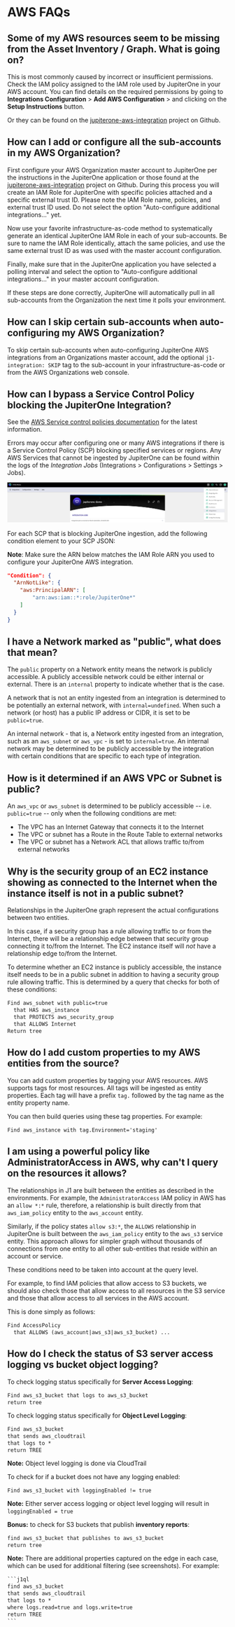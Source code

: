 # AWS FAQs

## Some of my AWS resources seem to be missing from the Asset Inventory / Graph. What is going on?

This is most commonly caused by incorrect or insufficient permissions. Check the
IAM policy assigned to the IAM role used by JupiterOne in your AWS account. You
can find details on the required permissions by going to **Integrations Configuration** > **Add AWS Configuration** > and clicking on the **Setup Instructions** button.

Or they can be found on the [jupiterone-aws-integration](https://github.com/JupiterOne/jupiterone-aws-cloudformation) project on Github.

## How can I add or configure all the sub-accounts in my AWS Organization?

First configure your AWS Organization master account to JupiterOne per the instructions 
in the JupiterOne application or those found at the [jupiterone-aws-integration](https://github.com/JupiterOne/jupiterone-aws-cloudformation) project on Github. 
During this process you will create an IAM Role for JupiterOne with specific policies attached and a 
specific external trust ID. Please note the IAM Role name, policies, and external trust ID used. 
Do not select the option "Auto-configure additional integrations..." yet.

Now use your favorite infrastructure-as-code method to systematically generate an identical JupiterOne IAM Role in each of your sub-accounts. Be sure to name the IAM Role identically, attach the same policies, and use the same external trust ID as was used with the master account configuration.

Finally, make sure that in the JupiterOne application you have selected a polling interval and select the option to "Auto-configure additional integrations..." in your master account configuration.

If these steps are done correctly, JupiterOne will automatically pull in all sub-accounts from the Organization the next time it polls your environment.

## How can I skip certain sub-accounts when auto-configuring my AWS Organization?

To skip certain sub-accounts when auto-configuring JupiterOne AWS integrations from an Organizations master account, add the optional `j1-integration: SKIP` tag to the sub-account in your infrastructure-as-code or from the AWS Organizations web console.

## How can I bypass a Service Control Policy blocking the JupiterOne Integration?

See the [AWS Service control policies documentation](https://docs.aws.amazon.com/organizations/latest/userguide/orgs_manage_policies_scps.html) for the latest information. 

Errors may occur after configuring one or many AWS integrations if there is a Service Control Policy (SCP) blocking specified services or regions. Any AWS Services that cannot be ingested by JupiterOne can be found within the logs of the *Integration Jobs* (Integrations > Configurations > Settings > Jobs).

![Integration Jobs](../../assets/faq-integration-jobs.png)

For each SCP that is blocking JupiterOne ingestion, add the following condition
element to your SCP JSON: 

**Note**:  Make sure the ARN below matches the IAM Role ARN you used to configure
your JupiterOne AWS integration.

```json
"Condition": {
  "ArnNotLike": {
    "aws:PrincipalARN": [
        "arn:aws:iam::*:role/JupiterOne*"
    ]
  }
}
```

## I have a Network marked as "public", what does that mean?

The `public` property on a Network entity means the network is publicly accessible. A publicly accessible network could be either internal or external. There is an `internal` property to indicate whether that is the case.

A network that is not an entity ingested from an integration is determined to be potentially an external network, with `internal=undefined`. When such a network (or host) has a public IP address or CIDR, it is set to be `public=true`.

An internal network - that is, a Network entity ingested from an integration, such as an `aws_subnet` or `aws_vpc` - is set to `internal=true`. An internal network may be determined to be publicly accessible by the integration with certain conditions that are specific to each type of integration.

## How is it determined if an AWS VPC or Subnet is public?

An `aws_vpc` or `aws_subnet` is determined to be publicly accessible -- i.e. `public=true` -- only when the following conditions are met:

- The VPC has an Internet Gateway that connects it to the Internet
- The VPC or subnet has a Route in the Route Table to external networks
- The VPC or subnet has a Network ACL that allows traffic to/from external networks

## Why is the security group of an EC2 instance showing as connected to the Internet when the instance itself is not in a public subnet?

Relationships in the JupiterOne graph represent the actual configurations between two entities.

In this case, if a security group has a rule allowing traffic to or from the Internet, there will be a relationship edge between that security group connecting it to/from the Internet. The EC2 instance itself will _not_ have a relationship edge to/from the Internet.

To determine whether an EC2 instance is publicly accessible, the instance itself needs to be in a public subnet in addition to having a security group rule allowing traffic. This is determined by a query that
checks for both of these conditions:

```j1ql
Find aws_subnet with public=true
  that HAS aws_instance
  that PROTECTS aws_security_group
  that ALLOWS Internet
Return tree
```

## How do I add custom properties to my AWS entities from the source?

You can add custom properties by tagging your AWS resources. AWS supports tags for most resources. All tags will be ingested as entity properties. Each tag will have a prefix `tag.` followed by the tag name as the entity property name.

You can then build queries using these tag properties. For example:

```j1ql
Find aws_instance with tag.Environment='staging'
```

## I am using a powerful policy like AdministratorAccess in AWS, why can't I query on the resources it allows?

The relationships in J1 are built between the entities as described in the environments. For example, the `AdministratorAccess` IAM policy in AWS has an `allow *:*` rule, therefore, a relationship is built directly from that `aws_iam_policy` entity to the `aws_account` entity.

Similarly, if the policy states `allow s3:*`, the `ALLOWS` relationship in JupiterOne is built between the `aws_iam_policy` entity to the `aws_s3` service entity. This approach allows for simpler graph without  thousands of connections from one entity to all other sub-entities that reside within an account or service.

These conditions need to be taken into account at the query level.

For example, to find IAM policies that allow access to S3 buckets, we should also check those that allow access to all resources in the S3 service and those that allow access to all services in the AWS account.

This is done simply as follows:

```
Find AccessPolicy 
  that ALLOWS (aws_account|aws_s3|aws_s3_bucket) ...
```

## How do I check the status of S3 server access logging vs bucket object logging?

To check logging status specifically for **Server Access Logging**:

```j1ql
Find aws_s3_bucket that logs to aws_s3_bucket
return tree
```

To check logging status specifically for **Object Level Logging**:

```j1ql
Find aws_s3_bucket 
that sends aws_cloudtrail 
that logs to * 
return TREE
```

**Note:**
    Object level logging is done via CloudTrail

To check for if a bucket does not have any logging enabled:

```j1ql
Find aws_s3_bucket with loggingEnabled != true
```

**Note:**
    Either server access logging or object level logging will result 
    in `loggingEnabled = true`

**Bonus:** to check for S3 buckets that publish **inventory reports**:

```j1ql
find aws_s3_bucket that publishes to aws_s3_bucket
return tree
```

**Note:**
    There are additional properties captured on the edge in each case, 
    which can be used for additional filtering (see screenshots). 
    For example:
    
    ​```j1ql
    find aws_s3_bucket 
    that sends aws_cloudtrail 
    that logs to * 
    where logs.read=true and logs.write=true
    return TREE
    ​```